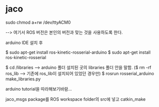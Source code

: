 # jaco

sudo chmod a+rw /dev/ttyACM0


--> 여기서 ROS 버전은 본인의 버전과 맞는 것을 사용하도록 한다.

arduino IDE 설치 후

$ sudo apt-get install ros-kinetic-rosserial-arduino
$ sudo apt-get install ros-kinetic-rosserial

$ cd <arduino IDE path>/libraries   --> arduino 폴더 설치된 곳의 libraries 폴더 안을 말함.
($ rm -rf ros_lib   --> 기존에 ros_lib이 설치되어 있었던 경우만)
$ rosrun rosserial_arduino make_libraries.py
  
arduino tutorial을 따라해보기바람...

jaco_msgs package를 ROS workspace folder의 src에 넣고 catkin_make

